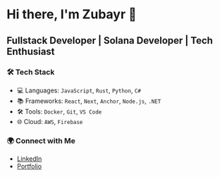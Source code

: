 # Hi there, I'm Zubayr 👋

## Fullstack Developer | Solana Developer | Tech Enthusiast

### 🛠 Tech Stack

- 💻 Languages: `JavaScript`, `Rust`, `Python`, `C#`
- 📚 Frameworks: `React`, `Next`, `Anchor`, `Node.js`, `.NET`
- 🛠 Tools: `Docker`, `Git`, `VS Code`
- 🌐 Cloud: `AWS`, `Firebase`

### 🌍 Connect with Me

- [LinkedIn](https://www.linkedin.com/in/zubayr-khalid/)
- [Portfolio](https://zkhalidportfolio.com/)
